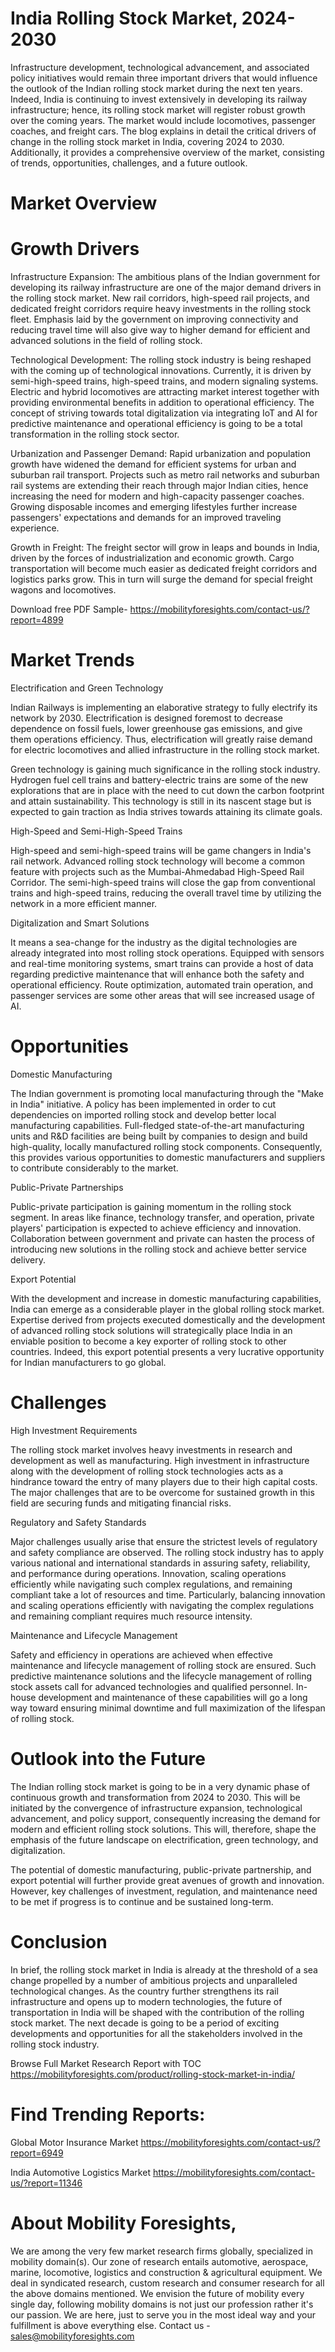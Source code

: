# India Rolling Stock Market, 2024-2030

Infrastructure development, technological advancement, and associated policy initiatives would remain three important drivers that would influence the outlook of the Indian rolling stock market during the next ten years. Indeed, India is continuing to invest extensively in developing its railway infrastructure; hence, its rolling stock market will register robust growth over the coming years. The market would include locomotives, passenger coaches, and freight cars. The blog explains in detail the critical drivers of change in the rolling stock market in India, covering 2024 to 2030. Additionally, it provides a comprehensive overview of the market, consisting of trends, opportunities, challenges, and a future outlook.

# Market Overview

# Growth Drivers

Infrastructure Expansion: The ambitious plans of the Indian government for developing its railway infrastructure are one of the major demand drivers in the rolling stock market. New rail corridors, high-speed rail projects, and dedicated freight corridors require heavy investments in the rolling stock fleet. Emphasis laid by the government on improving connectivity and reducing travel time will also give way to higher demand for efficient and advanced solutions in the field of rolling stock.

Technological Development: The rolling stock industry is being reshaped with the coming up of technological innovations. Currently, it is driven by semi-high-speed trains, high-speed trains, and modern signaling systems. Electric and hybrid locomotives are attracting market interest together with providing environmental benefits in addition to operational efficiency. The concept of striving towards total digitalization via integrating IoT and AI for predictive maintenance and operational efficiency is going to be a total transformation in the rolling stock sector.

Urbanization and Passenger Demand: Rapid urbanization and population growth have widened the demand for efficient systems for urban and suburban rail transport. Projects such as metro rail networks and suburban rail systems are extending their reach through major Indian cities, hence increasing the need for modern and high-capacity passenger coaches. Growing disposable incomes and emerging lifestyles further increase passengers' expectations and demands for an improved traveling experience.

Growth in Freight: The freight sector will grow in leaps and bounds in India, driven by the forces of industrialization and economic growth. Cargo transportation will become much easier as dedicated freight corridors and logistics parks grow. This in turn will surge the demand for special freight wagons and locomotives.

Download free PDF Sample- https://mobilityforesights.com/contact-us/?report=4899

# Market Trends

Electrification and Green Technology

Indian Railways is implementing an elaborative strategy to fully electrify its network by 2030. Electrification is designed foremost to decrease dependence on fossil fuels, lower greenhouse gas emissions, and give them operations efficiency. Thus, electrification will greatly raise demand for electric locomotives and allied infrastructure in the rolling stock market.

Green technology is gaining much significance in the rolling stock industry. Hydrogen fuel cell trains and battery-electric trains are some of the new explorations that are in place with the need to cut down the carbon footprint and attain sustainability. This technology is still in its nascent stage but is expected to gain traction as India strives towards attaining its climate goals.

High-Speed and Semi-High-Speed Trains

High-speed and semi-high-speed trains will be game changers in India's rail network. Advanced rolling stock technology will become a common feature with projects such as the Mumbai-Ahmedabad High-Speed Rail Corridor. The semi-high-speed trains will close the gap from conventional trains and high-speed trains, reducing the overall travel time by utilizing the network in a more efficient manner.

Digitalization and Smart Solutions

It means a sea-change for the industry as the digital technologies are already integrated into most rolling stock operations. Equipped with sensors and real-time monitoring systems, smart trains can provide a host of data regarding predictive maintenance that will enhance both the safety and operational efficiency. Route optimization, automated train operation, and passenger services are some other areas that will see increased usage of AI.

# Opportunities

Domestic Manufacturing

The Indian government is promoting local manufacturing through the "Make in India" initiative. A policy has been implemented in order to cut dependencies on imported rolling stock and develop better local manufacturing capabilities. Full-fledged state-of-the-art manufacturing units and R&D facilities are being built by companies to design and build high-quality, locally manufactured rolling stock components. Consequently, this provides various opportunities to domestic manufacturers and suppliers to contribute considerably to the market.

Public-Private Partnerships

Public-private participation is gaining momentum in the rolling stock segment. In areas like finance, technology transfer, and operation, private players' participation is expected to achieve efficiency and innovation. Collaboration between government and private can hasten the process of introducing new solutions in the rolling stock and achieve better service delivery.

Export Potential

With the development and increase in domestic manufacturing capabilities, India can emerge as a considerable player in the global rolling stock market. Expertise derived from projects executed domestically and the development of advanced rolling stock solutions will strategically place India in an enviable position to become a key exporter of rolling stock to other countries. Indeed, this export potential presents a very lucrative opportunity for Indian manufacturers to go global.

# Challenges

High Investment Requirements

The rolling stock market involves heavy investments in research and development as well as manufacturing. High investment in infrastructure along with the development of rolling stock technologies acts as a hindrance toward the entry of many players due to their high capital costs. The major challenges that are to be overcome for sustained growth in this field are securing funds and mitigating financial risks.

Regulatory and Safety Standards

Major challenges usually arise that ensure the strictest levels of regulatory and safety compliance are observed. The rolling stock industry has to apply various national and international standards in assuring safety, reliability, and performance during operations. Innovation, scaling operations efficiently while navigating such complex regulations, and remaining compliant take a lot of resources and time. Particularly, balancing innovation and scaling operations efficiently with navigating the complex regulations and remaining compliant requires much resource intensity.

Maintenance and Lifecycle Management

Safety and efficiency in operations are achieved when effective maintenance and lifecycle management of rolling stock are ensured. Such predictive maintenance solutions and the lifecycle management of rolling stock assets call for advanced technologies and qualified personnel. In-house development and maintenance of these capabilities will go a long way toward ensuring minimal downtime and full maximization of the lifespan of rolling stock.

# Outlook into the Future

The Indian rolling stock market is going to be in a very dynamic phase of continuous growth and transformation from 2024 to 2030. This will be initiated by the convergence of infrastructure expansion, technological advancement, and policy support, consequently increasing the demand for modern and efficient rolling stock solutions. This will, therefore, shape the emphasis of the future landscape on electrification, green technology, and digitalization.

The potential of domestic manufacturing, public-private partnership, and export potential will further provide great avenues of growth and innovation. However, key challenges of investment, regulation, and maintenance need to be met if progress is to continue and be sustained long-term.

# Conclusion

In brief, the rolling stock market in India is already at the threshold of a sea change propelled by a number of ambitious projects and unparalleled technological changes. As the country further strengthens its rail infrastructure and opens up to modern technologies, the future of transportation in India will be shaped with the contribution of the rolling stock market. The next decade is going to be a period of exciting developments and opportunities for all the stakeholders involved in the rolling stock industry.

Browse Full Market Research Report with TOC https://mobilityforesights.com/product/rolling-stock-market-in-india/


# Find Trending Reports:

Global Motor Insurance Market https://mobilityforesights.com/contact-us/?report=6949


India Automotive Logistics Market https://mobilityforesights.com/contact-us/?report=11346



# About Mobility Foresights,
We are among the very few market research firms globally, specialized in mobility domain(s). Our zone of research entails automotive, aerospace, marine, locomotive, logistics and construction & agricultural equipment. We deal in syndicated research, custom research and consumer research for all the above domains mentioned.
We envision the future of mobility every single day, following mobility domains is not just our profession rather it's our passion. We are here, just to serve you in the most ideal way and your fulfillment is above everything else. Contact us -  sales@mobilityforesights.com
